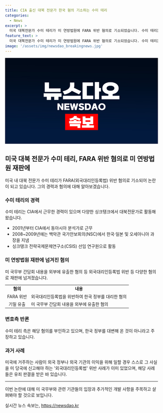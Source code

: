 ```yaml
---
title: CIA 출신 대북 전문가 한국 혐의 기소하는 수미 테리
categories:
  - News
excerpt: >
  미국 대북전문가 수미 테리가 미 연방법원에 FARA 위반 혐의로 기소되었습니다. 수미 테리는 한국 정부의 대리로 활동하며 대금을 받았고, 미 당국에 신고하지 않았다는 의혹을 받고 있습니다. 수미 테리는 여러 싱크탱크에서 활동하며 국정원 간부들과 접촉하며 한국 정부를 대변하는 역할을 했으며, 명품품을 선물 받았다는 주장도 제기되었습니다. 이와 관련해 수미 테리 측은 혐의를 부인하고 있습니다.
feature_text: >
  미국 대북전문가 수미 테리가 미 연방법원에 FARA 위반 혐의로 기소되었습니다. 수미 테리는 한국 정부의 대리로 활동하며 대금을 받았고, 미 당국에 신고하지 않았다는 의혹을 받고 있습니다. 수미 테리는 여러 싱크탱크에서 활동하며 국정원 간부들과 접촉하며 한국 정부를 대변하는 역할을 했으며, 명품품을 선물 받았다는 주장도 제기되었습니다. 이와 관련해 수미 테리 측은 혐의를 부인하고 있습니다.
image: '/assets/img/newsdao_breakingnews.jpg'
---
```


<p><img src="/assets/img/newsdao_breakingnews.jpg" alt="implanttips 속보" /></p>

<h2 data-ke-size="size26">미국 대북 전문가 수미 테리, FARA 위반 혐의로 미 연방법원 재판에</h2>

<p data-ke-size="size16">미국 내 대북 전문가 수미 테리가 FARA(외국대리인등록법) 위반 혐의로 기소되어 논란이 되고 있습니다. 그의 경력과 혐의에 대해 알아보겠습니다.</p>

<h3>수미 테리의 경력</h3>

<p data-ke-size="size16">수미 테리는 CIA에서 근무한 경력이 있으며 다양한 싱크탱크에서 대북전문가로 활동해왔습니다.</p>

<ul>
    <li>2001년부터 CIA에서 동아시아 분석가로 근무</li>
    <li>2008~2009년에는 백악관 국가안보회의(NSC)에서 한국·일본 및 오세아니아 과장을 지냄</li>
    <li>싱크탱크 전략국제문제연구소(CSIS) 선임 연구원으로 활동</li>
</ul>

<h3>미 연방법원 재판에 넘겨진 혐의</h3>

<p data-ke-size="size16">미 국무부 간담회 내용을 외부에 유출한 혐의 등 외국대리인등록법 위반 등 다양한 혐의로 재판에 넘겨졌습니다.</p>

<table>
    <tr>
        <td style="text-align: center; height: 17px;"><b>혐의</b></td>
        <td style="text-align: center; height: 17px;"><b>내용</b></td>
    </tr>
    <tr>
        <td style="text-align: center; height: 17px;">FARA 위반</td>
        <td>외국대리인등록법을 위반하여 한국 정부를 대리한 혐의</td>
    </tr>
    <tr>
        <td style="text-align: center; height: 17px;">기밀 유출</td>
        <td>미 국무부 간담회 내용을 외부에 유출한 혐의</td>
    </tr>
</table>

<h3>변호측 반론</h3>

<p data-ke-size="size16">수미 테리 측은 해당 혐의를 부인하고 있으며, 한국 정부를 대변해 온 것이 아니라고 주장하고 있습니다.</p>

<h3>과거 사례</h3>

<p data-ke-size="size16">미국에 거주하는 사람이 외국 정부나 외국 기관의 이익을 위해 일할 경우 스스로 그 사실을 미 당국에 신고해야 하는 '외국대리인등록법' 위반 사례가 이미 있었으며, 해당 사례들은 유죄 판결을 받은 바 있습니다.</p>

<hr>

<p data-ke-size="size16">이번 논란에 대해 미 국무부와 관련 기관들의 입장과 추가적인 개발 사항을 주목하고 살펴봐야 할 것으로 보입니다.</p>
실시간 뉴스 속보는, <a href="https://newsdao.kr" rel="dofollow">https://newsdao.kr</a>


